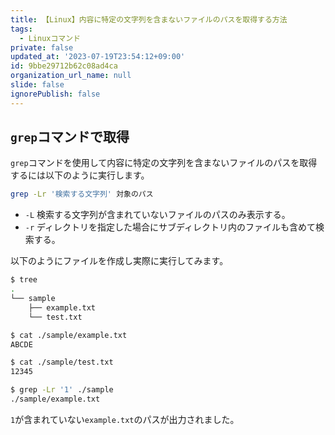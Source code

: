 ```yaml
---
title: 【Linux】内容に特定の文字列を含まないファイルのパスを取得する方法
tags:
  - Linuxコマンド
private: false
updated_at: '2023-07-19T23:54:12+09:00'
id: 9bbe29712b62c08ad4ca
organization_url_name: null
slide: false
ignorePublish: false
---
```

## `grep`コマンドで取得

`grep`コマンドを使用して内容に特定の文字列を含まないファイルのパスを取得するには以下のように実行します。  

```zsh
grep -Lr '検索する文字列' 対象のパス
```

* `-L`
検索する文字列が含まれていないファイルのパスのみ表示する。
* `-r`
ディレクトリを指定した場合にサブディレクトリ内のファイルも含めて検索する。

以下のようにファイルを作成し実際に実行してみます。

```zsh
$ tree
.
└── sample
    ├── example.txt
    └── test.txt

$ cat ./sample/example.txt
ABCDE

$ cat ./sample/test.txt
12345

```

```zsh
$ grep -Lr '1' ./sample
./sample/example.txt
```

`1`が含まれていない`example.txt`のパスが出力されました。
